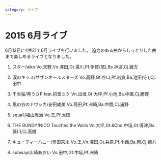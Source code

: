 ```yaml
---
category: ライブ
---
```

# 2015 6月ライブ

6月12日に4共21で6月ライブを行いました。
迫力のある曲からしっとりした曲まで楽しめるライブとなりました。

1. スター/aiko 
Vo.天野,Vn.澤田,Gt.湯川,Pf.伊賀(悠),Ba.神波,Cj.緒方 
 
2. 涙のキッス/サザンオールスターズ 
Vo.高野,Gt.谷口,Pf.岩倉,Ba.池田(守),Cj.田中 
 
3. 千本桜/黒うさP feat.初音ミク 
Vn.出垣,Gt.大坪,Pf.小池,Ba.中園,Cj.勝野 
 
4. 風の谷のナウシカ/安田成美 
Vo.高田,Pf.洲崎,Ba.中園,Cj.浦野 

5. squall/福山雅治 
Vo.王,Pf.太田 
 
6. THE BUNGY/NICO Touches the Walls 
Vo.大坪,Gt.&Cho.中垣,Gt.得津,Ba.藤川,Cj.高橋 
 
7. キューティーハニー/倖田來未 
Vo.王,Vn.澤田,Gt.井原,Pf.小西,Ba.岡,Cj.緒方 
 
8. subway/山崎あおい 
Vo.田中,Gt.中垣,Pf.洲崎
